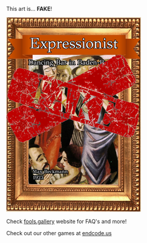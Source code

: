 This art is... 
 **FAKE**! 
 
 ![alt text](Dancing_Bar_in_Baden-Baden_Fake.png?raw=true "Artwork Card")  
 
 Check [fools.gallery](https://fools.gallery/) website for FAQ's and more! 
 
 Check out our other games at [endcode.us](https://endcode.us/)